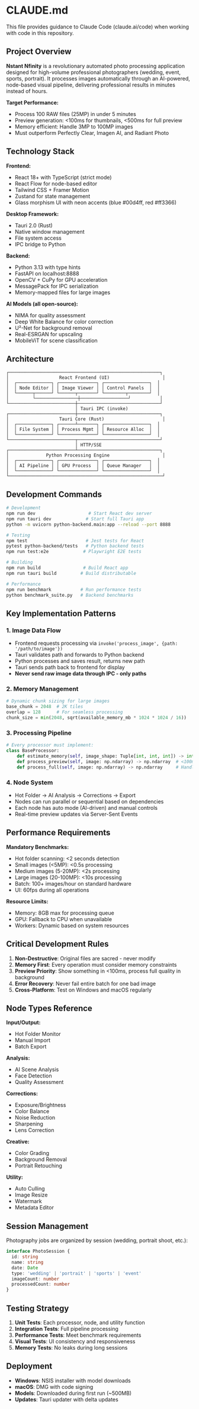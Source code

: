 # CLAUDE.md

This file provides guidance to Claude Code (claude.ai/code) when working with code in this repository.

## Project Overview

**Nstant Nfinity** is a revolutionary automated photo processing application designed for high-volume professional photographers (wedding, event, sports, portrait). It processes images automatically through an AI-powered, node-based visual pipeline, delivering professional results in minutes instead of hours.

**Target Performance:**
- Process 100 RAW files (25MP) in under 5 minutes
- Preview generation: <100ms for thumbnails, <500ms for full preview
- Memory efficient: Handle 3MP to 100MP images
- Must outperform Perfectly Clear, Imagen AI, and Radiant Photo

## Technology Stack

**Frontend:**
- React 18+ with TypeScript (strict mode)
- React Flow for node-based editor
- Tailwind CSS + Framer Motion
- Zustand for state management
- Glass morphism UI with neon accents (blue #00d4ff, red #ff3366)

**Desktop Framework:**
- Tauri 2.0 (Rust)
- Native window management
- File system access
- IPC bridge to Python

**Backend:**
- Python 3.13 with type hints
- FastAPI on localhost:8888
- OpenCV + CuPy for GPU acceleration
- MessagePack for IPC serialization
- Memory-mapped files for large images

**AI Models (all open-source):**
- NIMA for quality assessment
- Deep White Balance for color correction
- U²-Net for background removal
- Real-ESRGAN for upscaling
- MobileViT for scene classification

## Architecture

```
┌─────────────────────────────────────────────────────────┐
│                   React Frontend (UI)                    │
│  ┌─────────────┐ ┌──────────────┐ ┌─────────────────┐  │
│  │ Node Editor │ │ Image Viewer │ │ Control Panels  │  │
│  └──────┬──────┘ └──────┬───────┘ └────────┬────────┘  │
│         └────────────────┼──────────────────┘           │
└─────────────────────────┼───────────────────────────────┘
                          │ Tauri IPC (invoke)
┌─────────────────────────┼───────────────────────────────┐
│                   Tauri Core (Rust)                      │
│  ┌─────────────┐ ┌──────┴───────┐ ┌─────────────────┐  │
│  │ File System │ │ Process Mgmt │ │ Resource Alloc  │  │
│  └─────────────┘ └──────────────┘ └─────────────────┘  │
└─────────────────────────┬───────────────────────────────┘
                          │ HTTP/SSE
┌─────────────────────────┴───────────────────────────────┐
│              Python Processing Engine                    │
│  ┌─────────────┐ ┌──────────────┐ ┌─────────────────┐  │
│  │ AI Pipeline │ │ GPU Process  │ │ Queue Manager   │  │
│  └─────────────┘ └──────────────┘ └─────────────────┘  │
└──────────────────────────────────────────────────────────┘
```

## Development Commands

```bash
# Development
npm run dev                    # Start React dev server
npm run tauri dev             # Start full Tauri app
python -m uvicorn python-backend.main:app --reload --port 8888

# Testing
npm test                      # Jest tests for React
pytest python-backend/tests   # Python backend tests
npm run test:e2e             # Playwright E2E tests

# Building
npm run build                # Build React app
npm run tauri build         # Build distributable

# Performance
npm run benchmark           # Run performance tests
python benchmark_suite.py   # Backend benchmarks
```

## Key Implementation Patterns

### 1. Image Data Flow
- Frontend requests processing via `invoke('process_image', {path: '/path/to/image'})`
- Tauri validates path and forwards to Python backend
- Python processes and saves result, returns new path
- Tauri sends path back to frontend for display
- **Never send raw image data through IPC - only paths**

### 2. Memory Management
```python
# Dynamic chunk sizing for large images
base_chunk = 2048  # 2K tiles
overlap = 128      # For seamless processing
chunk_size = min(2048, sqrt(available_memory_mb * 1024 * 1024 / 16))
```

### 3. Processing Pipeline
```python
# Every processor must implement:
class BaseProcessor:
    def estimate_memory(self, image_shape: Tuple[int, int, int]) -> int
    def process_preview(self, image: np.ndarray) -> np.ndarray  # <100ms
    def process_full(self, image: np.ndarray) -> np.ndarray     # Handle up to 100MP
```

### 4. Node System
- Hot Folder → AI Analysis → Corrections → Export
- Nodes can run parallel or sequential based on dependencies
- Each node has auto mode (AI-driven) and manual controls
- Real-time preview updates via Server-Sent Events

## Performance Requirements

**Mandatory Benchmarks:**
- Hot folder scanning: <2 seconds detection
- Small images (<5MP): <0.5s processing
- Medium images (5-20MP): <2s processing
- Large images (20-100MP): <10s processing
- Batch: 100+ images/hour on standard hardware
- UI: 60fps during all operations

**Resource Limits:**
- Memory: 8GB max for processing queue
- GPU: Fallback to CPU when unavailable
- Workers: Dynamic based on system resources

## Critical Development Rules

1. **Non-Destructive**: Original files are sacred - never modify
2. **Memory First**: Every operation must consider memory constraints
3. **Preview Priority**: Show something in <100ms, process full quality in background
4. **Error Recovery**: Never fail entire batch for one bad image
5. **Cross-Platform**: Test on Windows and macOS regularly

## Node Types Reference

**Input/Output:**
- Hot Folder Monitor
- Manual Import
- Batch Export

**Analysis:**
- AI Scene Analysis
- Face Detection
- Quality Assessment

**Corrections:**
- Exposure/Brightness
- Color Balance
- Noise Reduction
- Sharpening
- Lens Correction

**Creative:**
- Color Grading
- Background Removal
- Portrait Retouching

**Utility:**
- Auto Culling
- Image Resize
- Watermark
- Metadata Editor

## Session Management

Photography jobs are organized by session (wedding, portrait shoot, etc.):
```typescript
interface PhotoSession {
  id: string
  name: string
  date: Date
  type: 'wedding' | 'portrait' | 'sports' | 'event'
  imageCount: number
  processedCount: number
}
```

## Testing Strategy

1. **Unit Tests**: Each processor, node, and utility function
2. **Integration Tests**: Full pipeline processing
3. **Performance Tests**: Meet benchmark requirements
4. **Visual Tests**: UI consistency and responsiveness
5. **Memory Tests**: No leaks during long sessions

## Deployment

- **Windows**: NSIS installer with model downloads
- **macOS**: DMG with code signing
- **Models**: Downloaded during first run (~500MB)
- **Updates**: Tauri updater with delta updates